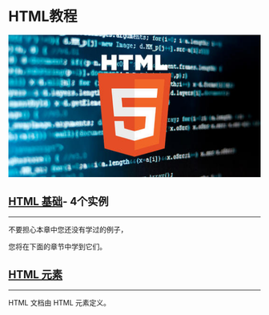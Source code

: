 # 	**HTML教程**

![](https://github.com/0759LW/HTML-AND-HTML5/blob/master/picture/htnl.jpg)

## [HTML 基础](https://github.com/0759LW/HTML-AND-HTML5/blob/master/HTML/%E5%9F%BA%E7%A1%80)- 4个实例

------

不要担心本章中您还没有学过的例子，

您将在下面的章节中学到它们。

## [HTML 元素](https://github.com/0759LW/HTML-AND-HTML5/blob/master/HTML/HTML%20element)

------

HTML 文档由 HTML 元素定义。
